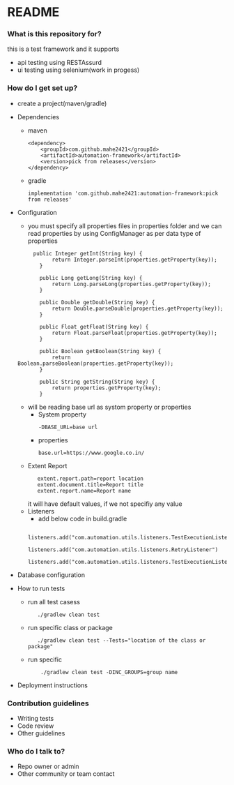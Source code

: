 # README #


### What is this repository for? ###

this is a test framework and it supports 
* api testing using RESTAssurd
* ui testing using selenium(work in progess)


### How do I get set up? ###

* create a project(maven/gradle)
* Dependencies
    * maven
        ```
      <dependency>
            <groupId>com.github.mahe2421</groupId>
            <artifactId>automation-framework</artifactId>
            <version>pick from releases</version>
        </dependency>
   * gradle
     ```
     implementation 'com.github.mahe2421:automation-framework:pick from releases'

* Configuration
    * you must specify all properties files in properties folder and we can read properties by using ConfigManager as per data type of properties 
    ```   
         public Integer getInt(String key) {
               return Integer.parseInt(properties.getProperty(key));
           }
       
           public Long getLong(String key) {
               return Long.parseLong(properties.getProperty(key));
           }
       
           public Double getDouble(String key) {
               return Double.parseDouble(properties.getProperty(key));
           }
       
           public Float getFloat(String key) {
               return Float.parseFloat(properties.getProperty(key));
           }
       
           public Boolean getBoolean(String key) {
               return Boolean.parseBoolean(properties.getProperty(key));
           }
       
           public String getString(String key) {
               return properties.getProperty(key);
           }
  ``` 
  * will be reading base url as systom property or properties
    * System property 
        ```
      -DBASE_URL=base url
      ```
    *   properties
        ```
        base.url=https://www.google.co.in/
        ```
   * Extent Report      
        ```
           extent.report.path=report location
           extent.document.title=Report title
           extent.report.name=Report name
        ```
        it will have default values, if we not specifiy any value
   * Listeners
        * add below code in build.gradle
        ```
            listeners.add("com.automation.utils.listeners.TestExecutionListeners")
            listeners.add("com.automation.utils.listeners.RetryListener")
            listeners.add("com.automation.utils.listeners.TestExecutionListeners")
        ```
       
* Database configuration
* How to run tests
    * run all test casess
        ```
           ./gradlew clean test
        ```
    * run  specific class or package
        ``` 
           ./gradlew clean test --Tests="location of the class or package"
        ```
    * run specific
        ```
            ./gradlew clean test -DINC_GROUPS=group name
        ```  
            
* Deployment instructions

### Contribution guidelines ###

* Writing tests
* Code review
* Other guidelines

### Who do I talk to? ###

* Repo owner or admin
* Other community or team contact